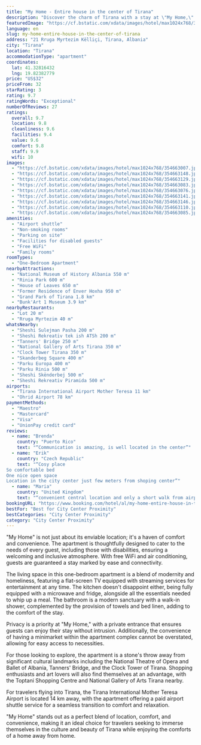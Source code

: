 ```yaml
---
title: "My Home - Entire house in the center of Tirana"
description: "Discover the charm of Tirana with a stay at \"My Home,\" a captivating apartment located merely steps away from the vibrant Skanderbeg Square."
featuredImage: "https://cf.bstatic.com/xdata/images/hotel/max1024x768/354663007.jpg?k=680532a479b50bbe6c2c72b75b98b06c38b0bc0f9956967837c220484bcf2e86&o=&hp=1"
language: en
slug: my-home-entire-house-in-the-center-of-tirana
address: "21 Rruga Myrtezim Këlliçi, Tirana, Albania"
city: "Tirana"
location: "Tirana"
accommodationType: "apartment"
coordinates:
  lat: 41.32816432
  lng: 19.82382779
price: "US$32"
priceFrom: 32
starRating: 3
rating: 9.7
ratingWords: "Exceptional"
numberOfReviews: 27
ratings:
  overall: 9.7
  location: 9.8
  cleanliness: 9.6
  facilities: 9.4
  value: 9.6
  comfort: 9.8
  staff: 9.9
  wifi: 10
images:
  - "https://cf.bstatic.com/xdata/images/hotel/max1024x768/354663007.jpg?k=680532a479b50bbe6c2c72b75b98b06c38b0bc0f9956967837c220484bcf2e86&o=&hp=1"
  - "https://cf.bstatic.com/xdata/images/hotel/max1024x768/354663148.jpg?k=6aca95af7e6e9e4fd249c979ddd9a4d0ded6fd08e271342b3bdcf688d42d7385&o=&hp=1"
  - "https://cf.bstatic.com/xdata/images/hotel/max1024x768/354663129.jpg?k=6f3886a6a251a76fc9f5200a40bf4a7b7ec526b5e73a76cc0ae8e7750c7e6f00&o=&hp=1"
  - "https://cf.bstatic.com/xdata/images/hotel/max1024x768/354663083.jpg?k=f50349e65b934e3e3668d5547296ed21a974a86229ff58a31c22d94e9453e6b3&o=&hp=1"
  - "https://cf.bstatic.com/xdata/images/hotel/max1024x768/354663076.jpg?k=aeaee58088105eb3fd787fb5de64d1774f931c775dd5213684d5a3f41c649c15&o=&hp=1"
  - "https://cf.bstatic.com/xdata/images/hotel/max1024x768/354663141.jpg?k=4aea35e9e919b0b227793988c30d3fe2f876598176b7943f36c01715821b8037&o=&hp=1"
  - "https://cf.bstatic.com/xdata/images/hotel/max1024x768/354663146.jpg?k=8d79b3e1bbc3d4a64b188e3dbc777202d2a48efac3b85cb78124ff148d125721&o=&hp=1"
  - "https://cf.bstatic.com/xdata/images/hotel/max1024x768/354663110.jpg?k=188c97b7658edc37518ac335b22c4b6c38113614f555a67eadfb5a0b22014219&o=&hp=1"
  - "https://cf.bstatic.com/xdata/images/hotel/max1024x768/354663085.jpg?k=2d9e700369be9c655839277f4c138a8da897cc7d454a3400510eb63f4e3a5198&o=&hp=1"
amenities:
  - "Airport shuttle"
  - "Non-smoking rooms"
  - "Parking on site"
  - "Facilities for disabled guests"
  - "Free WiFi"
  - "Family rooms"
roomTypes:
  - "One-Bedroom Apartment"
nearbyAttractions:
  - "National Museum of History Albania 550 m"
  - "Rinia Park 600 m"
  - "House of Leaves 650 m"
  - "Former Residence of Enver Hoxha 950 m"
  - "Grand Park of Tirana 1.8 km"
  - "Bunk'Art 1 Museum 3.9 km"
nearbyRestaurants:
  - "Lot 20 m"
  - "Rruga Myrtezim 40 m"
whatsNearby:
  - "Sheshi Sulejman Pasha 200 m"
  - "Sheshi Rekreativ tek ish ATSh 200 m"
  - "Tanners' Bridge 250 m"
  - "National Gallery of Arts Tirana 350 m"
  - "Clock Tower Tirana 350 m"
  - "Skanderbeg Square 400 m"
  - "Parku Europa 400 m"
  - "Parku Rinia 500 m"
  - "Sheshi Skënderbej 500 m"
  - "Sheshi Rekreativ Piramida 500 m"
airports:
  - "Tirana International Airport Mother Teresa 11 km"
  - "Ohrid Airport 78 km"
paymentMethods:
  - "Maestro"
  - "Mastercard"
  - "Visa"
  - "UnionPay credit card"
reviews:
  - name: "Brenda"
    country: "Puerto Rico"
    text: "“Communication is amazing, is well located in the center”"
  - name: "Erik"
    country: "Czech Republic"
    text: "“Cosy place
So comfortable bed
One nice open space
Location in the city center just few meters from shoping center”"
  - name: "Maria"
    country: "United Kingdom"
    text: "“convenient central location and only a short walk from airport bus. Shops / cafes and local buses all close by. Near a print shop for airport boarding pass. The house was comfortable and quiet.”"
bookingURL: "https://www.booking.com/hotel/al/my-home-entire-house-in-the-center-of-tirana.en-gb.html?aid=8035640"
bestFor: "Best for City Center Proximity"
bestCategories: "City Center Proximity"
category: "City Center Proximity"
---
```


"My Home" is not just about its enviable location; it's a haven of comfort and convenience. The apartment is thoughtfully designed to cater to the needs of every guest, including those with disabilities, ensuring a welcoming and inclusive atmosphere. With free WiFi and air conditioning, guests are guaranteed a stay marked by ease and connectivity.

The living space in this one-bedroom apartment is a blend of modernity and homeliness, featuring a flat-screen TV equipped with streaming services for entertainment at any time. The kitchen doesn't disappoint either, being fully equipped with a microwave and fridge, alongside all the essentials needed to whip up a meal. The bathroom is a modern sanctuary with a walk-in shower, complemented by the provision of towels and bed linen, adding to the comfort of the stay.

Privacy is a priority at "My Home," with a private entrance that ensures guests can enjoy their stay without intrusion. Additionally, the convenience of having a minimarket within the apartment complex cannot be overstated, allowing for easy access to necessities.

For those looking to explore, the apartment is a stone's throw away from significant cultural landmarks including the National Theatre of Opera and Ballet of Albania, Tanners' Bridge, and the Clock Tower of Tirana. Shopping enthusiasts and art lovers will also find themselves at an advantage, with the Toptani Shopping Centre and National Gallery of Arts Tirana nearby.

For travelers flying into Tirana, the Tirana International Mother Teresa Airport is located 14 km away, with the apartment offering a paid airport shuttle service for a seamless transition to comfort and relaxation.

"My Home" stands out as a perfect blend of location, comfort, and convenience, making it an ideal choice for travelers seeking to immerse themselves in the culture and beauty of Tirana while enjoying the comforts of a home away from home.